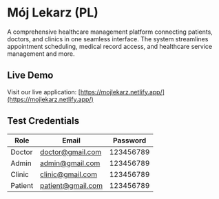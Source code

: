# Mój Lekarz (PL)

A comprehensive healthcare management platform connecting patients, doctors, and clinics in one seamless interface. The system streamlines appointment scheduling, medical record access, and healthcare service management and more.

## Live Demo

Visit our live application: [https://mojlekarz.netlify.app/](https://mojlekarz.netlify.app/)

## Test Credentials

| Role    | Email             | Password  |
| ------- | ----------------- | --------- |
| Doctor  | doctor@gmail.com  | 123456789 |
| Admin   | admin@gmail.com   | 123456789 |
| Clinic  | clinic@gmail.com  | 123456789 |
| Patient | patient@gmail.com | 123456789 |
